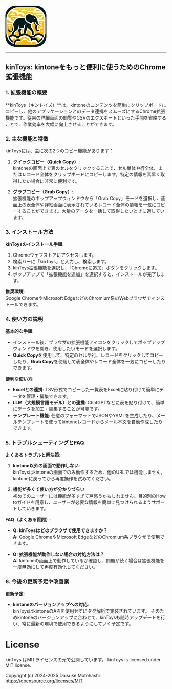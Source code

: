 ![](images/icon128.png) 

---

## **kinToys: kintoneをもっと便利に使うためのChrome拡張機能**

### **1. 拡張機能の概要**

**kinToys（キントイズ）**は、kintoneのコンテンツを簡単にクリップボードにコピーし、他のアプリケーションとのデータ連携をスムーズにするChrome拡張機能です。従来の詳細画面の閲覧やCSVのエクスポートといった手間を省略することで、作業効率を大幅に向上させることができます。

### **2. 主な機能と特徴**

kinToysには、主に次の2つのコピー機能があります：

1. **クイックコピー（Quick Copy）**:  
   kintoneの画面上で表のセルをクリックすることで、セル単体や行全体、またはレコード全体をクリップボードにコピーします。特定の情報を素早く取得したい場合に非常に便利です。

2. **グラブコピー（Grab Copy）**:  
   拡張機能のポップアップウィンドウから「Grab Copy」モードを選択し、画面上の表全体や詳細画面に表示されているレコード全体の情報を一気にコピーすることができます。大量のデータを一括して取得したいときに適しています。

### **3. インストール方法**

**kinToysのインストール手順**:

1. Chromeウェブストアにアクセスします。
2. 検索バーに「kinToys」と入力し、検索します。
3. kinToys拡張機能を選択し、「Chromeに追加」ボタンをクリックします。
4. ポップアップで「拡張機能を追加」を選択すると、インストールが完了します。

**推奨環境**:  
Google ChromeやMicrosoft EdgeなどのChromium系のWebブラウザでインストールできます。

### **4. 使い方の説明**

**基本的な手順**:

- インストール後、ブラウザの拡張機能アイコンをクリックしてポップアップウィンドウを開き、使用したいモードを選択します。
- **Quick Copy**を使用して、特定のセルや行、レコードをクリックしてコピーしたり、**Grab Copy**を使用して表全体やレコード全体を一気にコピーしたりできます。

**便利な使い方**:

- **Excelとの連携**: TSV形式でコピーした一覧表をExcelに貼り付けて簡単にデータを管理・編集できます。
- **LLM（大規模言語モデル）との連携**: ChatGPTなどに表を貼り付けて、簡単にデータを加工・編集することが可能です。
- **テンプレート機能**: 任意のフォーマットでJSONやYAMLを生成したり、メールテンプレートを使ってkintoneレコードからメール本文を自動作成したりできます。

### **5. トラブルシューティングとFAQ**

**よくあるトラブルと解決策**:

1. **kintone以外の画面で動作しない**:  
   kinToysはkintoneの画面でのみ動作するため、他のURLでは機能しません。kintoneに戻ってから再度操作を試みてください。

2. **機能が多くて使い方が分かりづらい**:  
   初めてのユーザーには機能が多すぎて戸惑うかもしれません。目的別のHow toガイドを用意し、ユーザーが必要な情報を簡単に見つけられるようサポートしていきます。

**FAQ（よくある質問）**:

- **Q: kinToysはどのブラウザで使用できますか？**  
  **A:** Google ChromeやMicrosoft EdgeなどのChromium系ブラウザで使用できます。

- **Q: 拡張機能が動作しない場合の対処方法は？**  
  **A:** kintoneの画面上で動作しているか確認し、問題が続く場合は拡張機能を一度無効にして再度有効化してください。

### **6. 今後の更新予定や改善案**

**更新予定**:

- **kintoneのバージョンアップへの対応**:  
  kinToysはkintoneのAPIを使用せずにタグ解析で実装されています。
  そのためkintoneのバージョンアップに合わせて、kinToysも随時アップデートを行い、常に最新の環境で使用できるようにしていく予定です。


# License

kinToys はMITライセンスの元で公開しています。 kinToys is licensed under MIT license.

Copyright (c) 2024-2025 Daisuke Motohashi https://opensource.org/licenses/MIT
